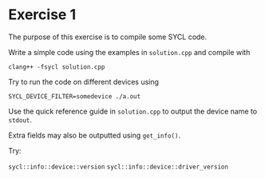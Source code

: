 # Exercise 1

The purpose of this exercise is to compile some SYCL code.

Write a simple code using the examples in `solution.cpp` and compile with
```
clang++ -fsycl solution.cpp
```

Try to run the code on different devices using 
```
SYCL_DEVICE_FILTER=somedevice ./a.out
```

Use the quick reference guide in `solution.cpp` to output the device name
to `stdout`.

Extra fields may also be outputted using `get_info()`.

Try:

`sycl::info::device::version`
`sycl::info::device::driver_version`

